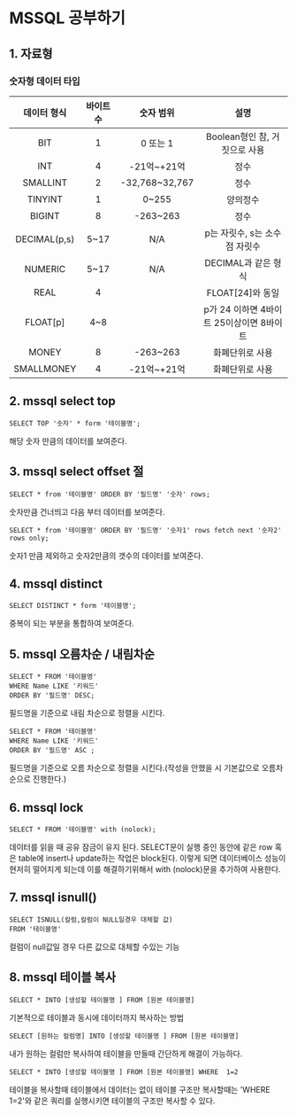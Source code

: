 # MSSQL 공부하기

## 1. 자료형

### 숫자형 데이터 타입 
| 데이터 형식 | 바이트 수| 숫자 범위 | 설명 |
|:---:|:---:|:---:|:---:|
|BIT |1 |0 또는 1 |Boolean형인 참, 거짓으로 사용 |
|INT| 4| -21억~+21억| 정수 |
|SMALLINT| 2| -32,768~32,767| 정수 |
|TINYINT| 1| 0~255| 양의정수 |
|BIGINT| 8| -263~263| 정수|
|DECIMAL(p,s)| 5~17| N/A| p는 자릿수, s는 소수점 자릿수 |
|NUMERIC| 5~17| N/A| DECIMAL과 같은 형식 |
|REAL| 4|| FLOAT[24]와 동일 |
|FLOAT[p]| 4~8|| p가 24 이하면 4바이트 25이상이면 8바이트 |
|MONEY| 8| -263~263| 화폐단위로 사용 |
|SMALLMONEY| 4| -21억~+21억| 화폐단위로 사용|

## 2. mssql select top
```
SELECT TOP '숫자' * form '테이블명';
```
해당 숫자 만큼의 데이터를 보여준다.

## 3. mssql select offset 절
```
SELECT * from '테이블명' ORDER BY '필드명' '숫자' rows;
```
숫자만큼 건너띄고 다음 부터 데이터를 보여준다.

```
SELECT * from '테이블명' ORDER BY '필드명' '숫자1' rows fetch next '숫자2' rows only;
```
숫자1 만큼 제외하고 숫자2만큼의 갯수의 데이터를 보여준다.

## 4. mssql distinct
```
SELECT DISTINCT * form '테이블명';
```
중복이 되는 부분을 통합하여 보여준다.

## 5. mssql 오름차순 / 내림차순
```
SELECT * FROM '테이블명'  
WHERE Name LIKE '키워드'  
ORDER BY '필드명' DESC;
```
필드명을 기준으로 내림 차순으로 정렬을 시킨다.

```
SELECT * FROM '테이블명'  
WHERE Name LIKE '키워드'  
ORDER BY '필드명' ASC ;
```
필드명을 기준으로 오름 차순으로 정렬을 시킨다.(작성을 안했을 시 기본값으로 오름차순으로 진행한다.)

## 6. mssql lock
```
SELECT * FROM '테이블명' with (nolock);
```
데이터를 읽을 때 공유 잠금이 유지 된다.
SELECT문이 실행 중인 동안에 같은 row 혹은 table에 insert나 update하는 작업은 block된다. 이렇게 되면 데이터베이스 성능이 현저히 떨어지게 되는데 이를 해결하기위해서 with (nolock)문을 추가하여 사용한다.

## 7. mssql isnull()
```
SELECT ISNULL(칼럼,칼럼이 NULL일경우 대체할 값)
FROM '테이블명'
```
컬럼이 null값일 경우 다른 값으로 대체할 수있는 기능

## 8. mssql 테이블 복사
```
SELECT * INTO [생성할 테이블명 ] FROM [원본 테이블명]
```
기본적으로 테이블과 동시에 데이터까지 복사하는 방법

```
SELECT [원하는 컬럼명] INTO [생성할 테이블명 ] FROM [원본 테이블명]
```
내가 원하는 컬럼만 복사하여 테이블을 만들때 간단하게 해결이 가능하다.

```
SELECT * INTO [생성할 테이블명 ] FROM [원본 테이블명] WHERE  1=2
```
테이블을 복사할때 테이블에서 데이터는 없이 테이블 구조만 복사할때는 'WHERE 1=2'와 같은 쿼리를 실행시키면 테이블의 구조만 복사할 수 있다.
